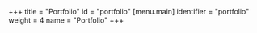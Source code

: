+++
title = "Portfolio"
id = "portfolio"
[menu.main]
identifier = "portfolio"
weight = 4
name = "Portfolio"
+++
